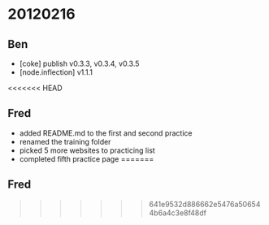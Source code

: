 # 20120216

## Ben
- [coke] publish v0.3.3, v0.3.4, v0.3.5
- [node.inflection] v1.1.1



<<<<<<< HEAD
## Fred
- added README.md to the first and second practice
- renamed the training folder
- picked 5 more websites to practicing list
- completed fifth practice page
=======
## Fred
>>>>>>> 641e9532d886662e5476a506544b6a4c3e8f48df

